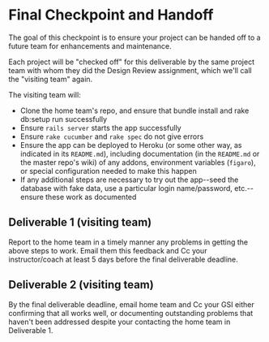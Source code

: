 # Final Checkpoint and Handoff

The goal of this checkpoint is to ensure your project can be handed off to a future team for enhancements and maintenance.

Each project will be "checked off" for this deliverable by the same project team with whom they did the Design Review assignment, which we'll call the "visiting team" again.

The visiting team will:

* Clone the home team's repo, and ensure that bundle install and rake db:setup  run successfully
* Ensure `rails server` starts the app successfully
* Ensure `rake cucumber` and `rake spec` do not give errors
* Ensure the app can be deployed to Heroku (or some other way, as indicated in its `README.md`), including documentation (in the 
`README.md` or the master repo's wiki) of any addons, environment variables (`figaro`), or special 
configuration needed to make this happen
* If any additional steps are necessary to try out the app--seed the database with fake data, use a particular login name/password, 
etc.--ensure these work as documented

## Deliverable 1 (visiting team)

Report to the home team in a timely manner any problems in getting the above steps to work. Email them this feedback and Cc your instructor/coach 
at least 5 days before the final deliverable deadline.

## Deliverable 2 (visiting team)

By the final deliverable deadline, email home team and Cc your GSI either confirming that all works well, or 
documenting outstanding problems that haven't been addressed despite your contacting the home team in Deliverable 1.
